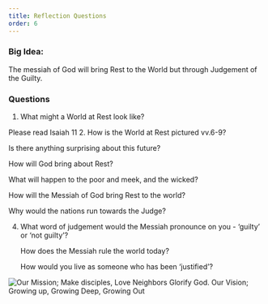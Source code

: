 ```yaml
---
title: Reflection Questions
order: 6
---
```


### Big Idea: 
The messiah of God will bring Rest to the World but through Judgement of the Guilty.   

### Questions
1. What might a World at Rest look like? 

Please read Isaiah 11
2. How is the World at Rest pictured vv.6-9? 

Is there anything surprising about this future? 

How will God bring about Rest? 

What will happen to the poor and meek, and the wicked?

How will the Messiah of God bring Rest to the world? 

Why would the nations run towards the Judge? 

4. What word of judgement would the Messiah pronounce on you - ‘guilty’ or ‘not guilty’?  

	How does the Messiah rule the world today? 

	How would you live as someone who has been ‘justified’? 




![Our Mission; Make disciples, Love Neighbors Glorify God. Our Vision; Growing up, Growing Deep, Growing Out](https://raw.githubusercontent.com/stgeorgeshurstville/bulletin/main/images/upload.JPG)

